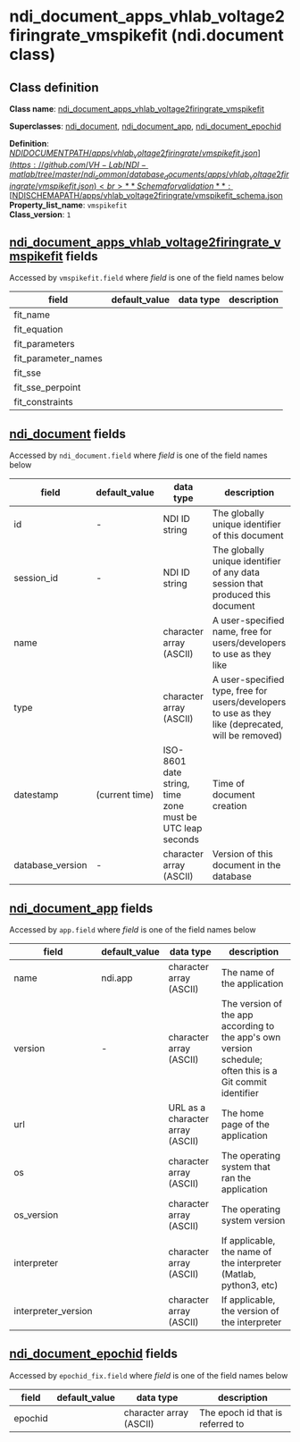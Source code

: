 # ndi_document_apps_vhlab_voltage2firingrate_vmspikefit (ndi.document class)

## Class definition

**Class name**: [ndi_document_apps_vhlab_voltage2firingrate_vmspikefit](ndi_document_apps_vhlab_voltage2firingrate_vmspikefit.md)

**Superclasses**: [ndi_document](../../ndi_document.md), [ndi_document_app](../../ndi_document_app.md), [ndi_document_epochid](../../ndi_document_epochid.md)

**Definition**: [$NDIDOCUMENTPATH/apps/vhlab_voltage2firingrate/vmspikefit.json](https://github.com/VH-Lab/NDI-matlab/tree/master/ndi_common/database_documents/apps/vhlab_voltage2firingrate/vmspikefit.json)<br>
**Schema for validation**: [$NDISCHEMAPATH/apps/vhlab_voltage2firingrate/vmspikefit_schema.json](https://github.com/VH-Lab/NDI-matlab/tree/master/ndi_common/schema_documents/apps/vhlab_voltage2firingrate/vmspikefit_schema.json)<br>
**Property_list_name**: `vmspikefit`<br>
**Class_version**: `1`<br>


## [ndi_document_apps_vhlab_voltage2firingrate_vmspikefit](ndi_document_apps_vhlab_voltage2firingrate_vmspikefit.md) fields

Accessed by `vmspikefit.field` where *field* is one of the field names below

| field | default_value | data type | description |
| --- | --- | --- | --- |
| fit_name |  |  |  |
| fit_equation |  |  |  |
| fit_parameters |  |  |  |
| fit_parameter_names |  |  |  |
| fit_sse |  |  |  |
| fit_sse_perpoint |  |  |  |
| fit_constraints |  |  |  |


## [ndi_document](../../ndi_document.md) fields

Accessed by `ndi_document.field` where *field* is one of the field names below

| field | default_value | data type | description |
| --- | --- | --- | --- |
| id | - | NDI ID string | The globally unique identifier of this document |
| session_id | - | NDI ID string | The globally unique identifier of any data session that produced this document |
| name |  | character array (ASCII) | A user-specified name, free for users/developers to use as they like |
| type |  | character array (ASCII) | A user-specified type, free for users/developers to use as they like (deprecated, will be removed) |
| datestamp | (current time) | ISO-8601 date string, time zone must be UTC leap seconds | Time of document creation |
| database_version | - | character array (ASCII) | Version of this document in the database |


## [ndi_document_app](../../ndi_document_app.md) fields

Accessed by `app.field` where *field* is one of the field names below

| field | default_value | data type | description |
| --- | --- | --- | --- |
| name | ndi.app | character array (ASCII) | The name of the application |
| version | - | character array (ASCII) | The version of the app according to the app's own version schedule; often this is a Git commit identifier |
| url |  | URL as a character array (ASCII) | The home page of the application |
| os |  | character array (ASCII) | The operating system that ran the application |
| os_version |  | character array (ASCII) | The operating system version |
| interpreter |  | character array (ASCII) | If applicable, the name of the interpreter (Matlab, python3, etc) |
| interpreter_version |  | character array (ASCII) | If applicable, the version of the interpreter |


## [ndi_document_epochid](../../ndi_document_epochid.md) fields

Accessed by `epochid_fix.field` where *field* is one of the field names below

| field | default_value | data type | description |
| --- | --- | --- | --- |
| epochid |  | character array (ASCII) | The epoch id that is referred to |



